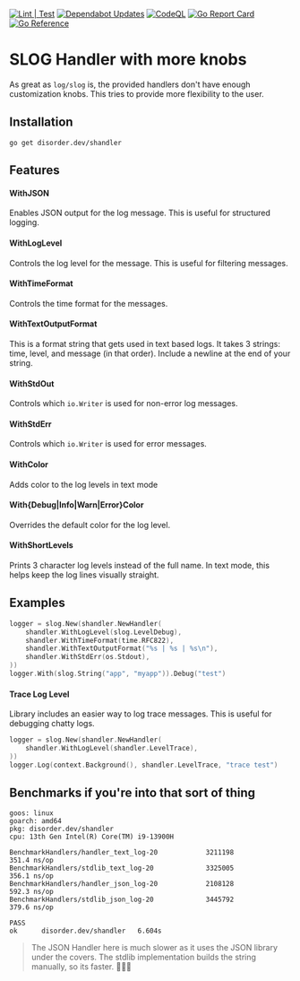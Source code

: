 [![Lint | Test](https://github.com/jordan-rash/slog-handler/actions/workflows/ltb.yml/badge.svg)](https://github.com/jordan-rash/slog-handler/actions/workflows/ltb.yml)
[![Dependabot Updates](https://github.com/jordan-rash/slog-handler/actions/workflows/dependabot/dependabot-updates/badge.svg)](https://github.com/jordan-rash/slog-handler/actions/workflows/dependabot/dependabot-updates)
[![CodeQL](https://github.com/jordan-rash/slog-handler/actions/workflows/github-code-scanning/codeql/badge.svg)](https://github.com/jordan-rash/slog-handler/actions/workflows/github-code-scanning/codeql)
[![Go Report Card](https://goreportcard.com/badge/disorder.dev/shandler)](https://goreportcard.com/report/disorder.dev/shandler)
[![Go Reference](https://pkg.go.dev/badge/disorder.dev/shandler.svg)](https://pkg.go.dev/disorder.dev/shandler)

# SLOG Handler with more knobs

As great as `log/slog` is, the provided handlers don't have enough customization knobs.  This tries to 
provide more flexibility to the user.


## Installation
```shell
go get disorder.dev/shandler
```

## Features

#### WithJSON
Enables JSON output for the log message.  This is useful for structured logging.

#### WithLogLevel
Controls the log level for the message.  This is useful for filtering messages.

#### WithTimeFormat
Controls the time format for the messages.

#### WithTextOutputFormat
This is a format string that gets used in text based logs.  It takes 3 strings: time, level, and message (in that order).  Include a newline at the end of your string.

#### WithStdOut
Controls which `io.Writer` is used for non-error log messages.

#### WithStdErr 
Controls which `io.Writer` is used for error messages.

#### WithColor
Adds color to the log levels in text mode

#### With{Debug|Info|Warn|Error}Color
Overrides the default color for the log level.

#### WithShortLevels
Prints 3 character log levels instead of the full name.  In text mode, this helps keep the log lines visually straight.

## Examples

```go 
logger = slog.New(shandler.NewHandler(
	shandler.WithLogLevel(slog.LevelDebug),
	shandler.WithTimeFormat(time.RFC822),
	shandler.WithTextOutputFormat("%s | %s | %s\n"),
	shandler.WithStdErr(os.Stdout),
))
logger.With(slog.String("app", "myapp")).Debug("test")
```

#### Trace Log Level
Library includes an easier way to log trace messages.  This is useful for debugging chatty logs.
```go
logger = slog.New(shandler.NewHandler(
	shandler.WithLogLevel(shandler.LevelTrace),
))
logger.Log(context.Background(), shandler.LevelTrace, "trace test")
```

## Benchmarks if you're into that sort of thing

```shell
goos: linux
goarch: amd64
pkg: disorder.dev/shandler
cpu: 13th Gen Intel(R) Core(TM) i9-13900H

BenchmarkHandlers/handler_text_log-20            3211198               351.4 ns/op
BenchmarkHandlers/stdlib_text_log-20             3325005               356.1 ns/op
BenchmarkHandlers/handler_json_log-20            2108128               592.3 ns/op
BenchmarkHandlers/stdlib_json_log-20             3445792               379.6 ns/op

PASS
ok      disorder.dev/shandler   6.604s
```

> The JSON Handler here is much slower as it uses the JSON library under the covers.  The stdlib implementation builds the string manually, so its faster.  🤷🏼‍♀️
